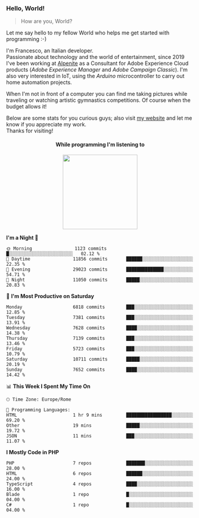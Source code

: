 ### Hello, World!

> How are you, World?

Let me say hello to my fellow World who helps me get started with programming :-)

I'm Francesco, an Italian developer.  
Passionate about technology and the world of entertainment, since 2019 I've been working at [Alpenite](https://www.alpenite.com) as a Consultant for Adobe Experience Cloud products (*Adobe Experience Manager* and *Adobe Campaign Classic*). I'm also very interested in IoT, using the *Arduino* microcontroller to carry out home automation projects.

When I'm not in front of a computer you can find me taking pictures while traveling or watching artistic gymnastics competitions. Of course when the budget allows it!

Below are some stats for you curious guys; also visit [my website](https://www.francescorega.eu) and let me know if you appreciate my work.  
Thanks for visiting!

<div align="center">
  <h4>While programming I'm listening to</h4>
  <a href="https://apps.francescorega.eu/now-playing/11147232609" target="_blank"><img src="https://apps.francescorega.eu/now-playing/11147232609" width="200"></a>
</div>

<!--START_SECTION:waka-->
**I'm a Night 🦉** 

```text
🌞 Morning                1123 commits        █░░░░░░░░░░░░░░░░░░░░░░░░   02.12 % 
🌆 Daytime                11856 commits       ██████░░░░░░░░░░░░░░░░░░░   22.35 % 
🌃 Evening                29023 commits       ██████████████░░░░░░░░░░░   54.71 % 
🌙 Night                  11050 commits       █████░░░░░░░░░░░░░░░░░░░░   20.83 % 
```
📅 **I'm Most Productive on Saturday** 

```text
Monday                   6818 commits        ███░░░░░░░░░░░░░░░░░░░░░░   12.85 % 
Tuesday                  7381 commits        ███░░░░░░░░░░░░░░░░░░░░░░   13.91 % 
Wednesday                7628 commits        ████░░░░░░░░░░░░░░░░░░░░░   14.38 % 
Thursday                 7139 commits        ███░░░░░░░░░░░░░░░░░░░░░░   13.46 % 
Friday                   5723 commits        ███░░░░░░░░░░░░░░░░░░░░░░   10.79 % 
Saturday                 10711 commits       █████░░░░░░░░░░░░░░░░░░░░   20.19 % 
Sunday                   7652 commits        ████░░░░░░░░░░░░░░░░░░░░░   14.42 % 
```


📊 **This Week I Spent My Time On** 

```text
🕑︎ Time Zone: Europe/Rome

💬 Programming Languages: 
HTML                     1 hr 9 mins         █████████████████░░░░░░░░   69.20 % 
Other                    19 mins             █████░░░░░░░░░░░░░░░░░░░░   19.72 % 
JSON                     11 mins             ███░░░░░░░░░░░░░░░░░░░░░░   11.07 % 
```

**I Mostly Code in PHP** 

```text
PHP                      7 repos             ███████░░░░░░░░░░░░░░░░░░   28.00 % 
HTML                     6 repos             ██████░░░░░░░░░░░░░░░░░░░   24.00 % 
TypeScript               4 repos             ████░░░░░░░░░░░░░░░░░░░░░   16.00 % 
Blade                    1 repo              █░░░░░░░░░░░░░░░░░░░░░░░░   04.00 % 
C#                       1 repo              █░░░░░░░░░░░░░░░░░░░░░░░░   04.00 % 
```




<!--END_SECTION:waka-->
